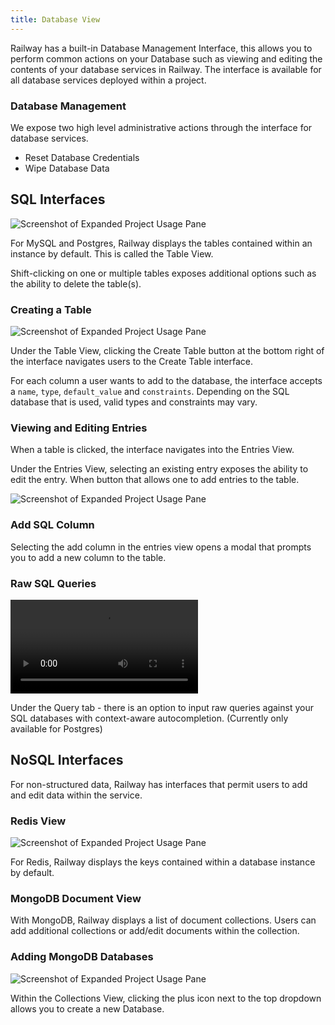 ```yaml
---
title: Database View
---
```


Railway has a built-in Database Management Interface, this allows you to perform common actions on your Database such as viewing and editing the contents of your database services in Railway. The interface is available for all database services deployed within a project.

### Database Management

We expose two high level administrative actions through the interface for database services.

- Reset Database Credentials
- Wipe Database Data

## SQL Interfaces

<Image src="https://res.cloudinary.com/railway/image/upload/v1636426105/docs/table_select_subfar.png"
alt="Screenshot of Expanded Project Usage Pane"
layout="intrinsic"
width={995} height={628} quality={80} />

For MySQL and Postgres, Railway displays the tables contained within an instance by default. This is called the Table View.

Shift-clicking on one or multiple tables exposes additional options such as the ability to delete the table(s).

### Creating a Table

<Image src="https://res.cloudinary.com/railway/image/upload/v1636426105/docs/table_create_kuvnjg.png"
alt="Screenshot of Expanded Project Usage Pane"
layout="intrinsic"
width={928} height={396} quality={80} />

Under the Table View, clicking the Create Table button at the bottom right of the interface navigates users to the Create Table interface.

For each column a user wants to add to the database, the interface accepts a `name`, `type`, `default_value` and `constraints`. Depending on the SQL database that is used, valid types and constraints may vary.

### Viewing and Editing Entries

When a table is clicked, the interface navigates into the Entries View.

Under the Entries View, selecting an existing entry exposes the ability to edit the entry. When button that allows one to add entries to the table.

<Image src="https://res.cloudinary.com/railway/image/upload/v1636426105/docs/edit_row_tobmdh.png"
alt="Screenshot of Expanded Project Usage Pane"
layout="intrinsic"
width={803} height={457} quality={80} />

### Add SQL Column

Selecting the add column in the entries view opens a modal that prompts you to add a new column to the table.

### Raw SQL Queries

<video autoPlay controls>
<source src="https://res.cloudinary.com/railway/video/upload/v1636424680/docs/raw_sql_queries_dlrgqn.mp4" type="video/mp4" />
</video>

Under the Query tab - there is an option to input raw queries against your SQL databases with context-aware autocompletion. (Currently only available for Postgres)

## NoSQL Interfaces

For non-structured data, Railway has interfaces that permit users to add and edit data within the service.

### Redis View

<Image src="https://res.cloudinary.com/railway/image/upload/v1636426105/docs/redis_view_jna8ho.png"
alt="Screenshot of Expanded Project Usage Pane"
layout="intrinsic"
width={732} height={419} quality={80} />

For Redis, Railway displays the keys contained within a database instance by default.

### MongoDB Document View

With MongoDB, Railway displays a list of document collections. Users can add additional collections or add/edit documents within the collection.

### Adding MongoDB Databases

<Image src="https://res.cloudinary.com/railway/image/upload/v1636424673/docs/add_mongo_db_ujjcgr.png"
alt="Screenshot of Expanded Project Usage Pane"
layout="intrinsic"
width={552} height={516} quality={80} />

Within the Collections View, clicking the plus icon next to the top dropdown allows you to create a new Database.
